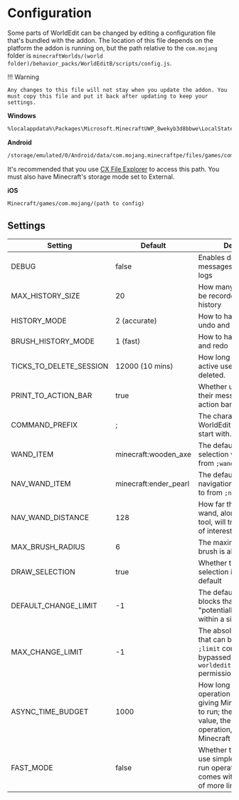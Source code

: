 # Configuration

Some parts of WorldEdit can be changed by editing a configuration file that's bundled with the addon. The location of this file depends on the platform the addon is running on, but the path relative to the `com.mojang` folder is `minecraftWorlds/(world folder)/behavior_packs/WorldEditB/scripts/config.js`.

!!! Warning

    Any changes to this file will not stay when you update the addon. You must copy this file and put it back after updating to keep your settings.

**Windows**

``` txt
%localappdata%\Packages\Microsoft.MinecraftUWP_8wekyb3d8bbwe\LocalState\games\com.mojang\(path to config)
```

**Android**

``` txt
/storage/emulated/0/Android/data/com.mojang.minecraftpe/files/games/com.mojang/(path to config)
```
It's recommended that you use [CX File Explorer](https://play.google.com/store/apps/details?id=com.cxinventor.file.explorer) to access this path. You must also have Minecraft's storage mode set to External.

**iOS**

``` txt
Minecraft/games/com.mojang/(path to config)
```

## Settings

| Setting | Default | Description |
| ------- | ------- | ----------- |
| DEBUG | false | Enables debugging messages in the content logs |
| MAX_HISTORY_SIZE | 20 | How many operations can be recorded in a session's history |
| HISTORY_MODE | 2 (accurate) | How to handle general undo and redo |
| BRUSH_HISTORY_MODE | 1 (fast) | How to handle brush undo and redo |
| TICKS_TO_DELETE_SESSION | 12000 (10 mins) | How long until a previously active user's session gets deleted. |
| PRINT_TO_ACTION_BAR | true | Whether using items prints their messages to the action bar or chat. |
| COMMAND_PREFIX | ; | The character that every WorldEdit comman shoukd start with. |
| WAND_ITEM | minecraft:wooden_axe | The default item the selection wand is bound to from `;wand`. |
| NAV_WAND_ITEM | minecraft:ender_pearl | The default item the navigation wand is bound to from `;navwand`. |
| NAV_WAND_DISTANCE | 128 | How far the navigation wand, along with other tool, will trace for a block of interest. |
| MAX_BRUSH_RADIUS | 6 | The maximum radius a brush is allowed to be. |
| DRAW_SELECTION | true | Whether the player's selection is visible by default |
| DEFAULT_CHANGE_LIMIT | -1 | The default amount of blocks that can be "potentially" affected within a single operation |
| MAX_CHANGE_LIMIT | -1 | The absolute change limit that can be set from the `;limit` command; bypassed with `worldedit.limit.unlimited` permission |
| ASYNC_TIME_BUDGET | 1000 | How long an async operation will run until giving Minecraft a chance to run; the higher the value, the faster the operation, but the slower Minecraft takes to run |
| FAST_MODE | false | Whether the addon should use simpler methods to run operations faster; this comes with the drawback of more limited capabilities |